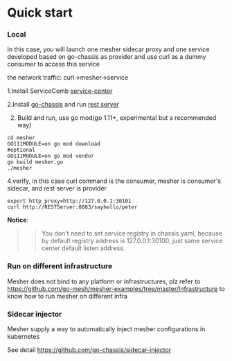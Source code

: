 # Quick start

### Local
In this case, you will launch one mesher sidecar proxy and 
one service developed based on go-chassis as provider
and use curl as a dummy consumer to access this service

the network traffic: curl->mesher->service


1.Install ServiceComb [service-center](https://github.com/apache/incubator-servicecomb-service-center/releases)

2.Install [go-chassis](https://go-chassis.readthedocs.io/en/latest/getstarted/install.html) and 
run [rest server](https://github.com/go-chassis/go-chassis/tree/master/examples/rest/server)

2. Build and run, use go mod(go 1.11+, experimental but a recommended way)
```shell
cd mesher
GO111MODULE=on go mod download
#optional
GO111MODULE=on go mod vendor
go build mesher.go
./mesher
```

 
4.verify, in this case curl command is the consumer, mesher is consumer's sidecar, 
and rest server is provider
```shell
export http_proxy=http://127.0.0.1:30101
curl http://RESTServer:8083/sayhello/peter
```

**Notice**:
>>You don't need to set service registry in chassis.yaml, 
because by default registry address is 127.0.0.1:30100, 
just same service center default listen address.


### Run on different infrastructure

Mesher does not bind to any platform or infrastructures, plz refer to 
https://github.com/go-mesh/mesher-examples/tree/master/Infrastructure
to know how to run mesher on different infra

### Sidecar injector
Mesher supply a way to automatically inject mesher configurations in kubernetes

See detail https://github.com/go-chassis/sidecar-injector
